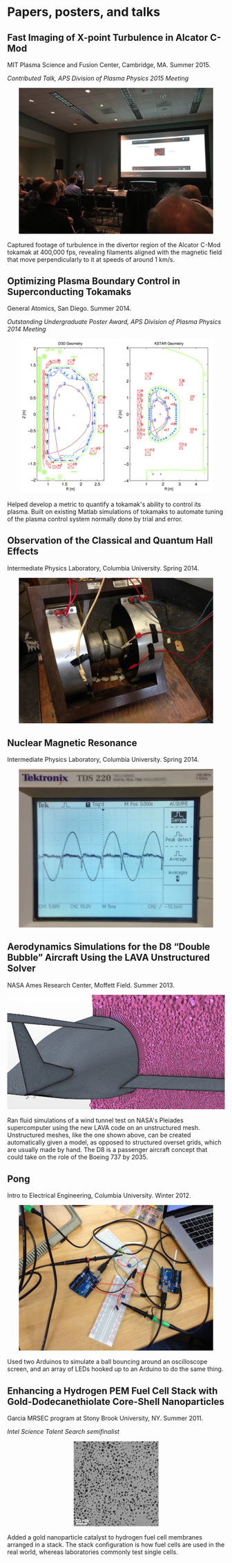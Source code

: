 # Papers, posters, and talks

## Fast Imaging of X-point Turbulence in Alcator C-Mod [<i class="fa fa-television"></i>](https://docs.google.com/presentation/d/1L4ZWVGMUMs7WpfBKkYcwPdrfSc9M8fNJAeG0rojuWwA/pub)

MIT Plasma Science and Fusion Center, Cambridge, MA. Summer 2015.

_Contributed Talk, APS Division of Plasma Physics 2015 Meeting_ [<i class="fa fa-link"></i>](http://www-internal.psfc.mit.edu./research/alcator/pubs/APS/APS2015/Savannah2015index.html)

<center><a href="https://docs.google.com/presentation/d/1L4ZWVGMUMs7WpfBKkYcwPdrfSc9M8fNJAeG0rojuWwA/pub"><img src="dpp-presentation.jpg" width="450px"/></a></center>

Captured footage of turbulence in the divertor region of the Alcator C-Mod tokamak at 400,000 fps, revealing filaments aligned with the magnetic field that move perpendicularly to it at speeds of around 1 km/s.

## Optimizing Plasma Boundary Control in Superconducting Tokamaks [<i class="fa fa-map-o"></i>](dpp-poster.pdf)

General Atomics, San Diego. Summer 2014.

_Outstanding Undergraduate Poster Award, APS Division of Plasma Physics 2014 Meeting_ [<i class="fa fa-picture-o"></i>](outstanding-poster-award.jpg)

<center><a href="dpp-poster.pdf"><img src="d3dkstar.png" width="450px"/></a></center>

Helped develop a metric to quantify a tokamak's ability to control its plasma. Built on existing Matlab simulations of tokamaks to automate tuning of the plasma control system normally done by trial and error. 

## Observation of the Classical and Quantum Hall Effects [<i class="fa fa-file-text-o"></i>](qhe-lab.pdf)

Intermediate Physics Laboratory, Columbia University. Spring 2014.

<center><a href="qhe-lab.pdf"><img src="magnet.jpg" width="450px"/></a></center>

## Nuclear Magnetic Resonance [<i class="fa fa-file-text-o"></i>](nmr-lab.pdf)

Intermediate Physics Laboratory, Columbia University. Spring 2014.

<center><a href="nmr-lab.pdf"><img src="peaks.jpg" width="450px"/></a></center>

## Aerodynamics Simulations for the D8 “Double Bubble” Aircraft Using the LAVA Unstructured Solver [<i class="fa fa-file-text-o"></i>](d8-sim.pdf)

NASA Ames Research Center, Moffett Field. Summer 2013.

<center><a href="d8-sim.pdf"><img src="star.jpg"/></a></center>

Ran fluid simulations of a wind tunnel test on NASA's Pleiades supercomputer using the new LAVA code on an unstructured mesh. Unstructured meshes, like the one shown above, can be created automatically given a model, as opposed to structured overset grids, which are usually made by hand. The D8 is a passenger aircraft concept that could take on the role of the Boeing 737 by 2035.

## Pong [<i class="fa fa-file-text-o"></i>](pong.pdf)

Intro to Electrical Engineering, Columbia University. Winter 2012.

<center><a href="pong.pdf"><img src="arduinos.jpg" width="450px"/></a></center>

Used two Arduinos to simulate a ball bouncing around an oscilloscope screen, and an array of LEDs hooked up to an Arduino to do the same thing.

## Enhancing a Hydrogen PEM Fuel Cell Stack with Gold-Dodecanethiolate Core-Shell Nanoparticles [<i class="fa fa-file-text-o"></i>](intel_au-nps.pdf)

Garcia MRSEC program at Stony Brook University, NY. Summer 2011.

_Intel Science Talent Search semifinalist_

<center><a href="intel_au-nps.pdf"><img src="aunps.png"/></a></center>

Added a gold nanoparticle catalyst to hydrogen fuel cell membranes arranged in a stack. The stack configuration is how fuel cells are used in the real world, whereas laboratories commonly test single cells.
